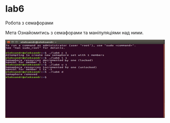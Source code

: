 # lab6
Робота з семафорами

Мета
Ознайомитись з семафорами та маніпуляціями над ними.

![](Снимок.PNG)
